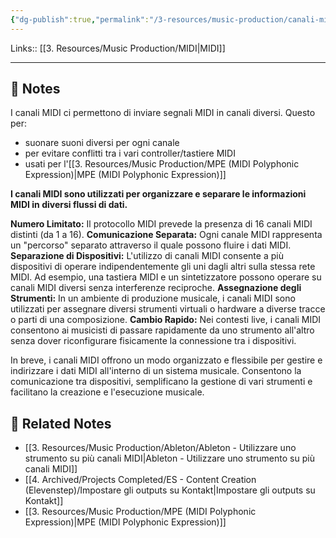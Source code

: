 ```yaml
---
{"dg-publish":true,"permalink":"/3-resources/music-production/canali-midi/","tags":["note"]}
---
```


Links:: [[3. Resources/Music Production/MIDI\|MIDI]]

---

## 📝 Notes

I canali MIDI ci permettono di inviare segnali MIDI in canali diversi. Questo per:
- suonare suoni diversi per ogni canale
- per evitare conflitti tra i vari controller/tastiere MIDI
- usati per l'[[3. Resources/Music Production/MPE (MIDI Polyphonic Expression)\|MPE (MIDI Polyphonic Expression)]]

**I canali MIDI sono utilizzati per organizzare e separare le informazioni MIDI in diversi flussi di dati.**

**Numero Limitato:** Il protocollo MIDI prevede la presenza di 16 canali MIDI distinti (da 1 a 16).
**Comunicazione Separata:** Ogni canale MIDI rappresenta un "percorso" separato attraverso il quale possono fluire i dati MIDI.
**Separazione di Dispositivi:** L'utilizzo di canali MIDI consente a più dispositivi di operare indipendentemente gli uni dagli altri sulla stessa rete MIDI. Ad esempio, una tastiera MIDI e un sintetizzatore possono operare su canali MIDI diversi senza interferenze reciproche.
**Assegnazione degli Strumenti:** In un ambiente di produzione musicale, i canali MIDI sono utilizzati per assegnare diversi strumenti virtuali o hardware a diverse tracce o parti di una composizione.
**Cambio Rapido:** Nei contesti live, i canali MIDI consentono ai musicisti di passare rapidamente da uno strumento all'altro senza dover riconfigurare fisicamente la connessione tra i dispositivi.

In breve, i canali MIDI offrono un modo organizzato e flessibile per gestire e indirizzare i dati MIDI all'interno di un sistema musicale. Consentono la comunicazione tra dispositivi, semplificano la gestione di vari strumenti e facilitano la creazione e l'esecuzione musicale.


## 🔗 Related Notes

- [[3. Resources/Music Production/Ableton/Ableton - Utilizzare uno strumento su più canali MIDI\|Ableton - Utilizzare uno strumento su più canali MIDI]]
- [[4. Archived/Projects Completed/ES - Content Creation (Elevenstep)/Impostare gli outputs su Kontakt\|Impostare gli outputs su Kontakt]]
- [[3. Resources/Music Production/MPE (MIDI Polyphonic Expression)\|MPE (MIDI Polyphonic Expression)]]